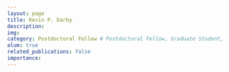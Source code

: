 ```yaml
---
layout: page
title: Kevin P. Darby
description:
img:
category: Postdoctoral Fellow # Postdoctoral Fellow, Graduate Student, Postbac Research Assistant, Undergraduate Research Assistant
alum: true
related_publications: false
importance:
---
```


